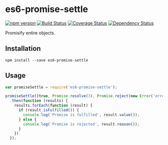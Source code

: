 # es6-promise-settle
[![npm version](https://badge.fury.io/js/es6-promise-settle.svg)](http://badge.fury.io/js/es6-promise-settle)
[![Build Status](https://travis-ci.org/pgaubatz/node-es6-promise-settle.svg?branch=master)](https://travis-ci.org/pgaubatz/node-es6-promise-settle)
[![Coverage Status](https://coveralls.io/repos/pgaubatz/node-es6-promise-settle/badge.svg)](https://coveralls.io/r/pgaubatz/node-es6-promise-settle)
[![Dependency Status](https://david-dm.org/pgaubatz/node-es6-promise-settle.svg)](https://david-dm.org/pgaubatz/node-es6-promise-settle)

Promisify entire objects.  

## Installation

    npm install --save es6-promise-settle

## Usage
```javascript
var promiseSettle = require('es6-promise-settle');

promiseSettle([true, Promise.resolve(3), Promise.reject(new Error('error'))])
  .then(function (results) {
    results.forEach(function (result) {
      if (result.isFulfilled()) {
        console.log('Promise is fulfilled', result.value());
      } else {
        console.log('Promise is rejected', result.reason());
      }
    })
  });
```

